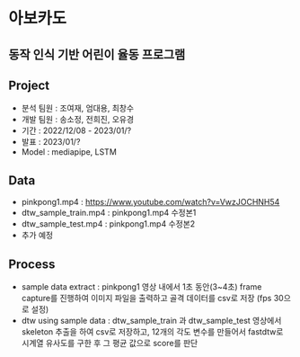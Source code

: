 # 아보카도
## 동작 인식 기반 어린이 율동 프로그램

## Project
- 분석 팀원 : 조여재, 엄대용, 최창수
- 개발 팀원 : 송소정, 전희진, 오유경
- 기간 : 2022/12/08 - 2023/01/?
- 발표 : 2023/01/?
- Model : mediapipe, LSTM
 
## Data
- pinkpong1.mp4 : https://www.youtube.com/watch?v=VwzJOCHNH54
- dtw_sample_train.mp4 : pinkpong1.mp4 수정본1
- dtw_sample_test.mp4 : pinkpong1.mp4 수정본2
- 추가 예정
 
## Process
- sample data extract : pinkpong1 영상 내에서 1초 동안(3~4초) frame capture를 진행하여 이미지 파일을 출력하고 골격 데이터를 csv로 저장 (fps 30으로 설정)
- dtw using sample data : dtw_sample_train 과 dtw_sample_test 영상에서 skeleton 추출을 하여 csv로 저장하고, 12개의 각도 변수를 만들어서 fastdtw로 시계열 유사도를 구한 후 그 평균 값으로 score를 판단
